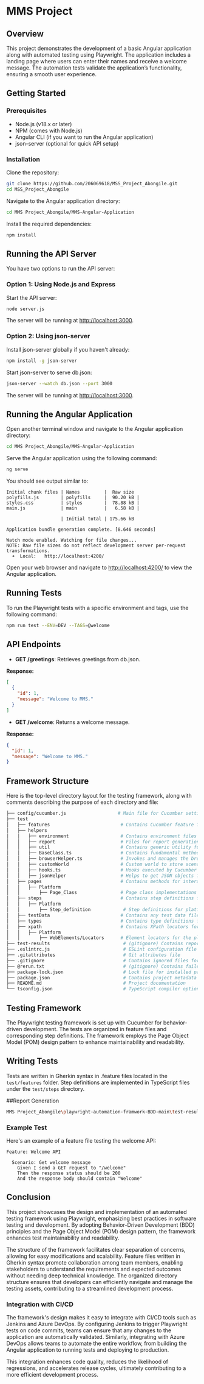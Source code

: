 # MMS Project

## Overview
This project demonstrates the development of a basic Angular application along with automated testing using Playwright. The application includes a landing page where users can enter their names and receive a welcome message. The automation tests validate the application’s functionality, ensuring a smooth user experience.

## Getting Started

### Prerequisites
- Node.js (v18.x or later)
- NPM (comes with Node.js)
- Angular CLI (if you want to run the Angular application)
- json-server (optional for quick API setup)

### Installation
Clone the repository:

```bash
git clone https://github.com/206069618/MSS_Project_Abongile.git
cd MSS_Project_Abongile
```

Navigate to the Angular application directory:

```bash
cd MMS Project_Abongile/MMS-Angular-Application
```

Install the required dependencies:

```bash
npm install
```

## Running the API Server
You have two options to run the API server:

### Option 1: Using Node.js and Express
Start the API server:

```bash
node server.js
```
The server will be running at [http://localhost:3000](http://localhost:3000).

### Option 2: Using json-server
Install json-server globally if you haven't already:

```bash
npm install -g json-server
```

Start json-server to serve db.json:

```bash
json-server --watch db.json --port 3000
```
The server will be running at [http://localhost:3000](http://localhost:3000).

## Running the Angular Application
Open another terminal window and navigate to the Angular application directory:

```bash
cd MMS Project_Abongile/MMS-Angular-Application
```

Serve the Angular application using the following command:

```bash
ng serve
```
You should see output similar to:

```
Initial chunk files | Names         |  Raw size
polyfills.js        | polyfills     |  90.20 kB |
styles.css          | styles        |  78.88 kB |
main.js             | main          |   6.58 kB |

                    | Initial total | 175.66 kB

Application bundle generation complete. [8.646 seconds]

Watch mode enabled. Watching for file changes...
NOTE: Raw file sizes do not reflect development server per-request transformations.
  ➜  Local:   http://localhost:4200/
```
Open your web browser and navigate to [http://localhost:4200/](http://localhost:4200/) to view the Angular application.

## Running Tests
To run the Playwright tests with a specific environment and tags, use the following command:

```bash
npm run test --ENV=DEV --TAGS=@welcome
```

## API Endpoints
- **GET /greetings**: Retrieves greetings from db.json.

**Response:**
```json
[
  {
    "id": 1,
    "message": "Welcome to MMS."
  }
]
```

- **GET /welcome**: Returns a welcome message.

**Response:**
```json
{
  "id": 1,
  "message": "Welcome to MMS."
}
```

## Framework Structure
Here is the top-level directory layout for the testing framework, along with comments describing the purpose of each directory and file:

```bash
├── config/cucumber.js                   # Main file for Cucumber settings like parallelization
├── test
│   ├── features                          # Contains Cucumber feature files
│   ├── helpers
│   │   ├── environment                   # Contains environment files with environment variables
│   │   ├── report                        # Files for report generation
│   │   ├── util                          # Contains generic utility functions
│   │   ├── BaseClass.ts                  # Contains fundamental methods like click and enter text
│   │   ├── browserHelper.ts              # Invokes and manages the browser instance
│   │   ├── customWorld                   # Custom world to store scenario-specific information
│   │   ├── hooks.ts                      # Hooks executed by Cucumber to manage workflow
│   │   ├── jsonHelper                    # Helps to get JSON objects from test data
│   ├── pages                             # Contains methods for interacting with each page
│   │   ├── Platform
│   │       ├── Page_Class                # Page class implementations for the platform
│   ├── steps                             # Contains step definitions for each page
│   │   ├── Platform
│   │       ├── Step_definition            # Step definitions for platform-related tests
│   ├── testData                          # Contains any test data files
│   ├── types                             # Contains type definitions for environment variables
│   ├── xpath                             # Contains XPath locators for all pages
│   │   ├── Platform
│   │       ├── WebElements/Locators      # Element locators for the platform
├── test-results                           # (gitignore) Contains reports, screenshots, and videos
├── .eslintrc.js                           # ESLint configuration file
├── .gitattributes                         # Git attributes file
├── .gitignore                             # Contains ignored files for Git
├── @rerun.txt                             # (gitignore) Contains failed scenario data for re-running
├── package-lock.json                      # Lock file for installed packages
├── package.json                           # Contains project metadata and dependencies
├── README.md                              # Project documentation
└── tsconfig.json                          # TypeScript compiler options
```

## Testing Framework
The Playwright testing framework is set up with Cucumber for behavior-driven development. The tests are organized in feature files and corresponding step definitions. The framework employs the Page Object Model (POM) design pattern to enhance maintainability and readability.

## Writing Tests
Tests are written in Gherkin syntax in .feature files located in the `test/features` folder. Step definitions are implemented in TypeScript files under the `test/steps` directory.

##Report Generation
```bash
MMS Project_Abongile\playwright-automation-framwork-BDD-main\test-results\report

```
### Example Test
Here's an example of a feature file testing the welcome API:

```gherkin
Feature: Welcome API

  Scenario: Get welcome message
    Given I send a GET request to "/welcome"
    Then the response status should be 200
    And the response body should contain "Welcome"
```

## Conclusion
This project showcases the design and implementation of an automated testing framework using Playwright, emphasizing best practices in software testing and development. By adopting Behavior-Driven Development (BDD) principles and the Page Object Model (POM) design pattern, the framework enhances test maintainability and readability.

The structure of the framework facilitates clear separation of concerns, allowing for easy modifications and scalability. Feature files written in Gherkin syntax promote collaboration among team members, enabling stakeholders to understand the requirements and expected outcomes without needing deep technical knowledge. The organized directory structure ensures that developers can efficiently navigate and manage the testing assets, contributing to a streamlined development process.

### Integration with CI/CD
The framework's design makes it easy to integrate with CI/CD tools such as Jenkins and Azure DevOps. By configuring Jenkins to trigger Playwright tests on code commits, teams can ensure that any changes to the application are automatically validated. Similarly, integrating with Azure DevOps allows teams to automate the entire workflow, from building the Angular application to running tests and deploying to production.

This integration enhances code quality, reduces the likelihood of regressions, and accelerates release cycles, ultimately contributing to a more efficient development process.
